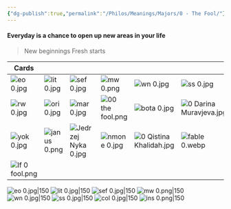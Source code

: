 ```yaml
---
{"dg-publish":true,"permalink":"/Philos/Meanings/Majors/0 - The Fool/"}
---
```


#### Everyday is a chance to open up new areas in your life



> New beginnings
> Fresh starts

| Cards              |                  |                         |                      |                              |                             |                |                         |
| ------------------ | ---------------- | ----------------------- | -------------------- | ---------------------------- | --------------------------- | -------------- | ----------------------- |
| ![eo 0.jpg](/img/user/Philos/Decks/Collected/Eldritch%20Overload/eo%200.jpg)      | ![lit 0.jpg](/img/user/Philos/Decks/Favourite/Literary/Cards/lit%200.jpg)   | ![sef 0.jpg](/img/user/Philos/Decks/Favourite/Sefirot/Cards/sef%200.jpg)          | ![mw 0.png](/img/user/Philos/Decks/Collected/Modern%20Witch/mw%200.png)        | ![wn 0.jpg](/img/user/Philos/Decks/Favourite/White%20Numen/Cards/wn%200.jpg)                | ![ss 0.jpg](/img/user/Philos/Decks/Favourite/Star%20Spinner/Cards/ss%200.jpg)               | ![col 0.jpg](/img/user/Philos/Decks/Favourite/Children%20of%20Lithia/Cards/col%200.jpg) | ![ins 0.png](/img/user/Philos/Decks/Favourite/Insect/Cards/ins%200.png)          |
| ![rw 0.jpg](/img/user/Philos/Decks/Favourite/RW%20Gold%20Foil/RW%20Cards/rw%200.jpg)      | ![ori 0.jpg](/img/user/Philos/Decks/Favourite/Orien's/Cards/ori%200.jpg)   | ![mar 0.jpg](/img/user/Philos/Decks/Digital/Marigold/Cards/mar%200.jpg)          | ![00 the fool.png](/img/user/Philos/Decks/Favourite/Corrupted/Cards/00%20the%20fool.png) | ![bota 0.jpg](/img/user/Philos/Decks/Digital/Botanica/Cards/bota%200.jpg)              | ![0 Darina Muravjeva.jpg](/img/user/Philos/Decks/Collected/Darina%20Muravjeva/0%20Darina%20Muravjeva.jpg) | ![0.png](/img/user/Philos/Decks/Collected/Cyberpunk%202077/0.png)     | ![medieval fool.webp](/img/user/Philos/Decks/Collected/Medieval%20Arcana/medieval%20fool.webp) |
| ![yok 0.jpg](/img/user/Philos/Decks/Collected/Yokai/yok%200.jpg)     | ![janus 0.png](/img/user/Philos/Decks/Collected/Janus/janus%200.png) | ![Jedrzej Nyka 0.jpg](/img/user/Philos/Decks/Collected/Jedrzej%20Nyka/Jedrzej%20Nyka%200.jpg) | ![nmone 0.jpg](/img/user/Philos/Decks/Collected/Nameless%20One/nmone%200.jpg)     | ![0  Qistina Khalidah.jpg](/img/user/Philos/Decks/Collected/Qistina%20Khalidah/0%20%20Qistina%20Khalidah.jpg) | ![fable 0.webp](/img/user/Philos/Decks/Collected/Fablemakers/fable%200.webp)           | ![tet 0.png](/img/user/Philos/Decks/Collected/Tempest%20Tarot/tet%200.png) | ![eotd 0.png](/img/user/Philos/Decks/Collected/Error%20of%20the%20Dream%20Deck/eotd%200.png)         |
| ![lf 0 fool.png](/img/user/Philos/Decks/Collected/Lisa%20Frank/Lisa%20Frank%20Cards/lf%200%20fool.png) |                  |                         |                      |                              |                             |                |                         |



![eo 0.jpg|150](/img/user/Philos/Decks/Collected/Eldritch%20Overload/eo%200.jpg) ![lit 0.jpg|150](/img/user/Philos/Decks/Favourite/Literary/Cards/lit%200.jpg) ![sef 0.jpg|150](/img/user/Philos/Decks/Favourite/Sefirot/Cards/sef%200.jpg)  ![mw 0.png|150](/img/user/Philos/Decks/Collected/Modern%20Witch/mw%200.png) ![wn 0.jpg|150](/img/user/Philos/Decks/Favourite/White%20Numen/Cards/wn%200.jpg) ![ss 0.jpg|150](/img/user/Philos/Decks/Favourite/Star%20Spinner/Cards/ss%200.jpg) ![col 0.jpg|150](/img/user/Philos/Decks/Favourite/Children%20of%20Lithia/Cards/col%200.jpg) ![ins 0.png|150](/img/user/Philos/Decks/Favourite/Insect/Cards/ins%200.png) 

